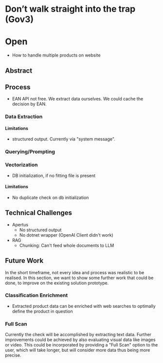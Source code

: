 # Don’t walk straight into the trap (Gov3)

# Open

- How to handle multiple products on website

## Abstract

## Process

- EAN API not free. We extract data ourselves. We could cache the decision by EAN.

### Data Extraction

#### Limitations
- structured output. Currently via "system message".

### Querying/Prompting

### Vectorization

- DB initialization, if no fitting file is present

#### Limitations
- No duplicate check on db initialization

## Technical Challenges
- Apertus
    - No structured output
    - No dotnet wrapper (OpenAI Client didn't work)
- RAG
    - Chunking: Can't feed whole documents to LLM

## Future Work

In the short timeframe, not every idea and process was realistic to be realised. In this section, we want to show some further work that could be done, to improve on the existing solution prototype.

### Classification Enrichment
- Extracted product data can be enriched with web searches to optimally define the product in question

### Full Scan
Currently the check will be accomplished by extracting text data. Further improvements could be achieved by also evaluating visual data like images or video.
This could be incorporated by providing a "Full Scan" option to the user, which will take longer, but will consider more data thus being more precise.